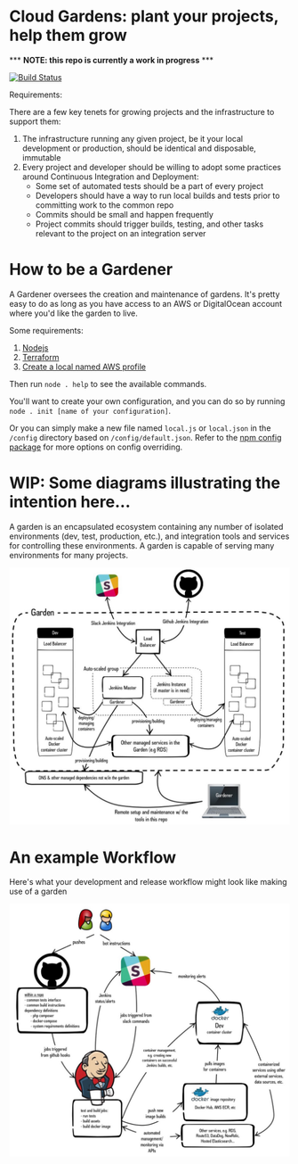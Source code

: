 # Cloud Gardens: plant your projects, help them grow

*** **NOTE: this repo is currently a work in progress** ***

[![Build Status](https://travis-ci.org/rockholla/cloud-gardens.svg?branch=develop)](https://travis-ci.org/rockholla/cloud-gardens)

Requirements:

There are a few key tenets for growing projects and the infrastructure to support them:

1. The infrastructure running any given project, be it your local development or production, should be identical and disposable, immutable
2. Every project and developer should be willing to adopt some practices around Continuous Integration and Deployment:
    * Some set of automated tests should be a part of every project
    * Developers should have a way to run local builds and tests prior to committing work to the common repo
    * Commits should be small and happen frequently
    * Project commits should trigger builds, testing, and other tasks relevant to the project on an integration server

# How to be a Gardener

A Gardener oversees the creation and maintenance of gardens.  It's pretty easy to do as long as you have access to an AWS or DigitalOcean account where you'd like the garden to live.

Some requirements:

1. [Nodejs](https://nodejs.org)
2. [Terraform](https://www.terraform.io/intro/getting-started/install.html)
3. [Create a local named AWS profile](http://docs.aws.amazon.com/cli/latest/userguide/cli-chap-getting-started.html#cli-multiple-profiles)

Then run `node . help` to see the available commands.

You'll want to create your own configuration, and you can do so by running `node . init [name of your configuration]`.

Or you can simply make a new file named `local.js` or `local.json` in the `/config` directory based on `/config/default.json`.  Refer to the [npm config package](https://www.npmjs.com/package/config) for more options on config overriding.

# WIP: Some diagrams illustrating the intention here...

A garden is an encapsulated ecosystem containing any number of isolated environments (dev, test, production, etc.), and integration tools and services for controlling these environments.  A garden is capable of serving many environments for many projects.

![Garden Diagram](docs/diagram.jpg)

# An example Workflow

Here's what your development and release workflow might look like making use of a garden

![An exaple workflow](docs/example-workflow.jpg)